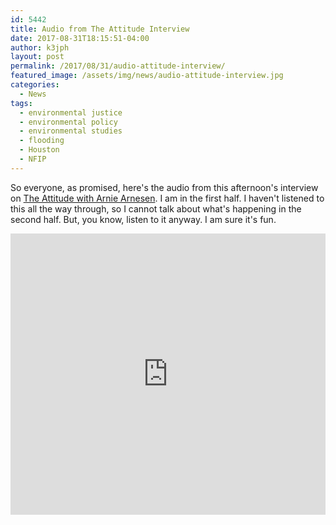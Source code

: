 ```yaml
---
id: 5442
title: Audio from The Attitude Interview
date: 2017-08-31T18:15:51-04:00
author: k3jph
layout: post
permalink: /2017/08/31/audio-attitude-interview/
featured_image: /assets/img/news/audio-attitude-interview.jpg
categories:
  - News
tags:
  - environmental justice
  - environmental policy
  - environmental studies
  - flooding
  - Houston
  - NFIP
---
```

So everyone, as promised, here's the audio from this afternoon's
interview on [The Attitude with Arnie
Arnesen](www.wnhnfm.org/programs-2/attitude-w-arnie-arnesen/).  I
am in the first half.  I haven't listened to this all the way
through, so I cannot talk about what's happening in the second half.
But, you know, listen to it anyway.  I am sure it's fun.

<iframe width="100%" height="450" scrolling="no" frameborder="no" src="https://w.soundcloud.com/player/?url=https%3A//api.soundcloud.com/tracks/340370201&amp;color=ff5500&amp;auto_play=false&amp;hide_related=false&amp;show_comments=true&amp;show_user=true&amp;show_reposts=false&amp;visual=true"></iframe>
